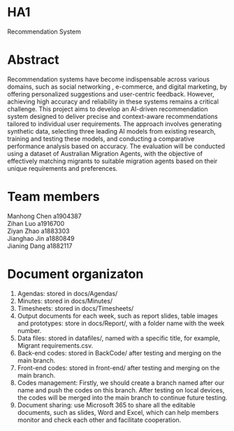 # HA1
Recommendation System

# Abstract
Recommendation systems have become indispensable across various domains, such as social networking , e-commerce, and digital marketing, by offering personalized suggestions and user-centric feedback. However, achieving high accuracy and reliability in these systems remains a critical challenge. This project aims to develop an AI-driven recommendation system designed to deliver precise and context-aware recommendations tailored to individual user requirements. The approach involves generating synthetic data, selecting three leading AI models from existing research, training and testing these models, and conducting a comparative performance analysis based on accuracy. The evaluation will be conducted using a dataset of Australian Migration Agents, with the objective of effectively matching migrants to suitable migration agents based on their unique requirements and preferences.

# Team members
Manhong Chen	a1904387<br>
Zihan Luo	a1916700<br>
Ziyan Zhao	a1883303<br>
Jianghao Jin	a1880849<br>
Jianing Dang	a1882117

# Document organizaton
1. Agendas: stored in docs/Agendas/
2. Minutes: stored in docs/Minutes/
3. Timesheets: stored in docs/Timesheets/
4. Output documents for each week, such as report slides, table images and prototypes: store in docs/Report/, with a folder name with the week number.
5. Data files: stored in datafiles/, named with a specific title, for example, Migrant requirements.csv.
6. Back-end codes: stored in BackCode/ after testing and merging on the main branch.
7. Front-end codes: stored in front-end/ after testing and merging on the main branch.
8. Codes management: Firstly, we should create a branch named after our name and push the codes on this branch. After testing on local devices, the codes will be merged into the main branch to continue future testing.
9. Document sharing: use Microsoft 365 to share all the editable documents, such as slides, Word and Excel, which can help members monitor and check each other and facilitate cooperation.

